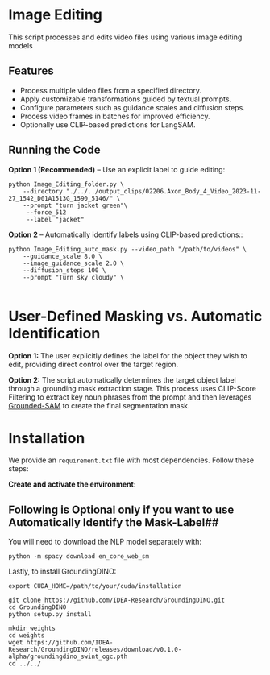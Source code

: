 # Image Editing

This script processes and edits video files using various image editing models

## Features

- Process multiple video files from a specified directory.
- Apply customizable transformations guided by textual prompts.
- Configure parameters such as guidance scales and diffusion steps.
- Process video frames in batches for improved efficiency.
- Optionally use CLIP-based predictions for LangSAM.

## Running the Code

**Option 1 (Recommended)** – Use an explicit label to guide editing:

```
python Image_Editing_folder.py \
    --directory "./../../output_clips/02206.Axon_Body_4_Video_2023-11-27_1542_D01A1513G_1590_5146/" \
    --prompt "turn jacket green"\
     --force_512 
     --label "jacket"

```

**Option 2** – Automatically identify labels using CLIP-based predictions::

```
python Image_Editing_auto_mask.py --video_path "/path/to/videos" \
    --guidance_scale 8.0 \
    --image_guidance_scale 2.0 \
    --diffusion_steps 100 \
    --prompt "Turn sky cloudy" \
    
```



# User-Defined Masking vs. Automatic Identification

**Option 1:** The user explicitly defines the label for the object they wish to edit, providing direct control over the target region.

**Option 2:** The script automatically determines the target object label through a grounding mask extraction stage. This process uses CLIP-Score Filtering to extract key noun phrases from the prompt and then leverages [Grounded-SAM](https://github.com/IDEA-Research/GroundingDINO) to create the final segmentation mask.



# Installation

We provide an `requirement.txt` file with most dependencies. Follow these steps:

**Create and activate the environment:**



## Following is Optional only if you want to use Automatically Identify the Mask-Label##

You will need to download the NLP model separately with:

```
python -m spacy download en_core_web_sm

```

Lastly, to install GroundingDINO:

```
export CUDA_HOME=/path/to/your/cuda/installation

git clone https://github.com/IDEA-Research/GroundingDINO.git
cd GroundingDINO
python setup.py install

mkdir weights
cd weights
wget https://github.com/IDEA-Research/GroundingDINO/releases/download/v0.1.0-alpha/groundingdino_swint_ogc.pth
cd ../../
```
